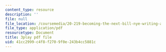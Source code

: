 ```yaml
---
content_type: resource
description: ''
file: null
file_location: /coursemedia/20-219-becoming-the-next-bill-nye-writing-and-hosting-the-educational-show-january-iap-2015/41cc2999c4f8f2709f0e243b4cc5881c_6lUGb3VIPmY.pdf
file_type: application/pdf
resourcetype: Document
title: 3play pdf file
uid: 41cc2999-c4f8-f270-9f0e-243b4cc5881c
---
```

